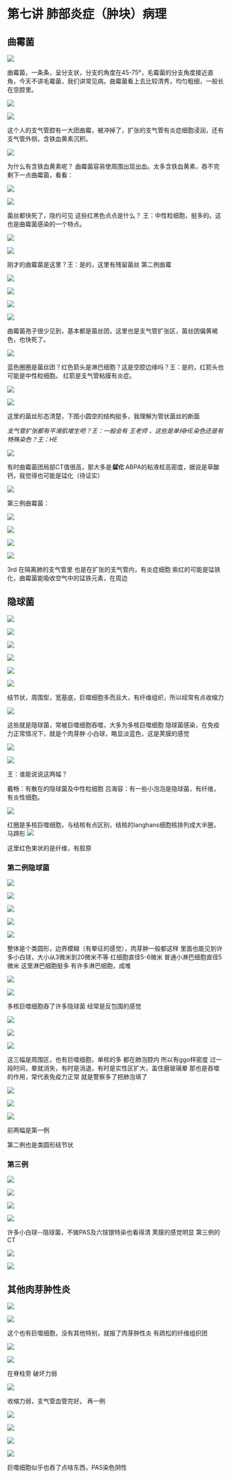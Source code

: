 # 第七讲 肺部炎症（肿块）病理
## 曲霉菌

![](./_image/0c96b6eae49a4a3f30e962d7b35518d.jpg)

曲霉菌，一条条，呈分支状，分支的角度在45-75°，毛霉菌的分支角度接近直角，今天不讲毛霉菌，我们讲常见病。曲霉菌看上去比较清秀，均匀粗细，一般长在空腔里。

![](./_image/28c8df17ae22cc6a1565301b87f7bd7.jpg)

![](./_image/7067a89969abbbf0835bd2ddb3052f0.jpg)

这个人的支气管腔有一大团曲霉，被冲掉了，扩张的支气管有炎症细胞浸润，还有支气管外侧，含铁血黄素沉积。

![](./_image/ffedc7574b6e5753b42dcc7997ddf55.jpg)

为什么有含铁血黄素呢？
曲霉菌容易使周围出现出血。太多含铁血黄素，吞不完
剩下一点曲霉菌，看看：

![](./_image/aee19ced16a02a752e7ae8ec553d8e5.jpg)

![](./_image/fab16e35d9e956a93740a8a056ea425.jpg)

菌丝都快死了，隐约可见
这些红黑色点点是什么？
王：中性粒细胞，挺多的。这也是曲霉菌感染的一个特点。

![](./_image/dc923e3304681e621e824f36c264a5f.jpg)

![](./_image/38ec0848108835222a051e330284072.jpg)

刚才的曲霉菌是这里？王：是的，这里有残留菌丝
第二例曲霉

![](./_image/f9b5c09a54693863971b12d109820e8.jpg)

![](./_image/9bc17483e770c0718ce78dc8ccb084a.jpg)

![](./_image/c43ac5363b2aa71497d797815b9149c.jpg)

![](./_image/2c97a7caa8e7a0da1f952d87e4d63d0.jpg)

曲霉菌孢子很少见到，基本都是菌丝团，这里也是支气管扩张区，菌丝团偏黄褐色，也快死了。


![](./_image/72ed1875490cb2a60b12467a2490bba.jpg)

蓝色圈圈是菌丝团？红色箭头是淋巴细胞？这是空腔边缘吗？王：是的，红箭头也可能是中性粒细胞。
红箭是支气管粘膜有炎症。

![](./_image/8b0bea7c9fc7baf8dc13d12da298397.jpg)


![](./_image/fb01e91e67f84d6b72fc62e19990f30.jpg)

这里的菌丝形态清楚，下图小圆空的结构挺多，我理解为管状菌丝的断面

*支气管扩张都有平滑肌增生吧？王：一般会有*
*王老师 ，这些是单纯HE染色还是有特殊染色？王：HE*

![](./_image/dcb7aeabb0c4a027eae967c5e342325.jpg)

有时曲霉菌团局部CT值很高，那大多是***锰化***
ABPA的粘液栓高密度，据说是草酸钙，我觉得也可能是锰化（待证实）

![](./_image/696bb29f6243cf2584264bd0f92d20a.jpg)


第三例曲霉菌：

![](./_image/cc79739f747755606cdf58a5039ef8c.jpg)

![](./_image/4b65c31b70bfaf609038f5c46dd6561.jpg)

![](./_image/0ec1cc4ad7e152f4fb1c18b657bfb37.jpg)



![](./_image/fd51c1c1858db6b0d087e9e7cf9e361.jpg)

3rd 在隔离肺的支气管里
也是在扩张的支气管内，有炎症细胞
紫红的可能是锰铁化，曲霉菌能吸收空气中的锰铁元素，在周边

## 隐球菌

![](./_image/f9aef2d49eae5a79da6524bc9a9b6fe.jpg)

![](./_image/2274b0771f680a6c892e48d4f926d4b.jpg)

![](./_image/a548e79e623116f9497525c7c16de0d.jpg)

![](./_image/301e45c24640c65fd00aeaa538ea358.jpg)

![](./_image/983b3047b7b6576b476ca40509697a9.jpg)

![](./_image/e8a7d6268afdfdc5e24e00558187c7f.jpg)

结节状，周围型，宽基底，巨噬细胞多而且大，有纤维组织，所以经常有点收缩力

![](./_image/3f23e10b060a82f80b677d75202bd5f.jpg)

这些就是隐球菌，常被巨噬细胞吞噬，大多为多核巨噬细胞
隐球菌感染，在免疫力正常情况下，就是个肉芽肿
小白球，略显淡蓝色，这是荚膜的感觉


![](./_image/429a09a32b530356a5511a7b82c7035.jpg)

![](./_image/4b1624727ee84cdc5ac1d27e3ac7629.jpg)

王：谁能说说这两幅？

戴畅：有散在的隐球菌及中性粒细胞
吕海容：有一些小泡泡是隐球菌，有纤维，有炎性细胞。


![](./_image/0248b1cf327efcb654c3f3cda6801a7.jpg)

红圈是多核巨噬细胞，与结核有点区别，结核的langhans细胞核排列成大半圈，马蹄形
![](./_image/c3ce0e0990541b2069a082ce31241d9.jpg)

这里红色束状的是纤维，有胶原

### 第二例隐球菌


![](./_image/683a347daa2f3bb3d028a84ba8ce7c0.jpg)

![](./_image/9d1d9f6f4212153bb6c087f1c9a837f.jpg)

![](./_image/b91350a48f7fcce8ae677e95802594b.jpg)

![](./_image/dadf5934f7c29fe015bf126bb5f50c8.jpg)

![](./_image/cade3f0810f6261308115424d16fc57.jpg)

整体是个类圆形，边界模糊（有晕征的感觉），肉芽肿一般都这样
里面也能见到许多小白球，大小从3微米到20微米不等
红细胞直径5-6微米
普通小淋巴细胞直径5微米
这里淋巴细胞挺多
有许多淋巴细胞，成堆

![](./_image/5f9d9dbb9be93f7c60334a85c9b15d4.jpg)

![](./_image/752cfd9a09a136d490d5f128867745f.jpg)

多核巨噬细胞吞了许多隐球菌
经常是反包围的感觉


![](./_image/b3c70f87d0135bb6d8a56ee18aef817.jpg)

![](./_image/ccc1c2a0ab2c3d303e982e836c8050a.jpg)

![](./_image/aec436d0d85cf13fae3c70ac16848b3.jpg)

这三幅是周围区，也有巨噬细胞，单核的多
都在肺泡腔内
所以有ggo样密度
过一段时间，晕就消失，有时是消退，有时是实性区扩大，盖住磨玻璃晕
那也是吞噬的作用，常代表免疫力正常
就是警察多了把肺泡填了


![](./_image/f7f86f9b251e8b5f7e2f39af5367916.jpg)

![](./_image/7f5b4e02ba95963c57705f44262ac0c.jpg)

![](./_image/015d2183f616335641a417046a8ad2e.jpg)

前两幅是第一例

第二例也是类圆形结节状
### 第三例

![](./_image/4258ff42972a936398da609d60f8a8e.jpg)

![](./_image/16cc884470f9b9fba105d9c5fcf6062.jpg)

![](./_image/d723ba10b89fc188fcbdd2eeaec8e19.jpg)

![](./_image/005ecb0cdae996f0c17b8d0f4cab492.jpg)

许多小白球--隐球菌，不做PAS及六铵银特染也看得清
荚膜的感觉明显
第三例的CT

![](./_image/16f068e43c04a3dafc22729f78bfe87.jpg)

![](./_image/719d9d5938160d5e1b79b04d5200564.jpg)

## 其他肉芽肿性炎

![](./_image/9b76d76f7d4c358b23a226d75745e1c.jpg)

![](./_image/7ad40b6e2a342e78608022ea39c1c02.jpg)

这个也有巨噬细胞，没有其他特别，就报了肉芽肿性炎
有疏松的纤维组织团

![](./_image/e5b4f38eb95ca43fae3dca40a78008c.jpg)

![](./_image/86daaf27d8dca16d2b3d7395aca9a01.jpg)

在脊柱旁
破坏力弱

![](./_image/6cbab381b0045713b8e2b065221b19c.jpg)

收缩力弱，支气管血管完好。
再一例


![](./_image/90d3a916bd6b1d08795aaade466c101.jpg)

![](./_image/5432dec8c9daa7514d36f4af3213207.jpg)

![](./_image/7fbb3085ba30dce79f274f2e5f83816.jpg)

![](./_image/a6929b7e1c11c038eec40958be434b8.jpg)

巨噬细胞似乎也吞了点啥东西，PAS染色阴性


